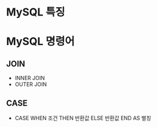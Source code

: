 # MySQL 특징
# MySQL 명령어
## JOIN
* INNER JOIN
* OUTER JOIN
## CASE
* CASE WHEN 조건 THEN 반환값 ELSE 반환값 END AS 별칭
